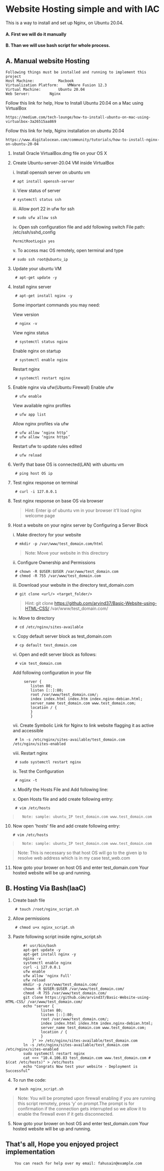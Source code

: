 # Website Hosting simple and with IAC
This is a way to install and set up Nginx, on Ubuntu 20.04.
#### A. First we will do it manually
#### B. Than we will use bash script for whole process.

## A. Manual website Hosting

	Following things must be installed and running to implement this project
	Host Machine:			Macbook
	Virtualization Platform: 	VMWare Fusion 12.3
	Virtual Machine:		Ubuntu 20.04
	Web Server:			Nginx

Follow this link for help,
How to Install Ubuntu 20.04 on a Mac using VirtualBox
```
https://medium.com/tech-lounge/how-to-install-ubuntu-on-mac-using-virtualbox-3a26515aa869
```

Follow this link  for help, 
Nginx installation on ubuntu 20.04
```
https://www.digitalocean.com/community/tutorials/how-to-install-nginx-on-ubuntu-20-04
```

 1. Install Oracle VirtualBox.dmg file on your OS X
 2. Create Ubuntu-server-20.04 VM inside VirtualBox

	i. Install openssh server on ubuntu vm	
	
		# apt install openssh-server 
		
	ii. View status of server 	
			
		# systemctl status ssh
		
	iii. Allow port 22 in ufw for ssh		
		
		# sudo ufw allow ssh
	
	iv. Open ssh configuration file and add following switch
		File path: /etc/ssh/sshd_config
		
		PermitRootLogin yes
			
	v. To access mac OS remotely, open terminal and type
		
		# sudo ssh root@ubuntu_ip

3. Update your ubuntu VM				
		
		# apt-get update -y

4. Install nginx server					
		
		# apt-get install nginx -y

	Some important commands you may need:

	View version									
			
		# nginx -v

	View nginx status								
		
		# systemctl status nginx
	
	Enable nginx on startup							
		
		# systemctl enable nginx
	
	Restart nginx 									
		
		# systemctl restart nginx

5. Enable nginx via ufw(Ubuntu Firewall)
	Enable ufw					 									
		
		# ufw enable

	View available nginx profiles			 									
		
		# ufw app list

	Allow nginx profiles via ufw			 									
		
		# ufw allow ‘nginx http’
		# ufw allow ‘nginx https’
		
	Restart ufw to update rules edited		 									
		
		# ufw reload
		
6. Verify that base OS is connected(LAN) with ubuntu vm

		# ping host OS ip

7. Test nginx response on terminal			

		# curl -i 127.0.0.1

8. Test nginx response on base OS via browser	
	> 	Hint:	Enter ip of ubuntu vm in your browser it’ll load nginx welcome page 

9. Host a website on your nginx server by Configuring a Server Block

	i. Make directory for your website			

		# mkdir -p /var/www/test_domain.com/html

	> Note: Move your website in this directory

	ii. Configure Ownership and Permissions			

		# chown -R $USER:$USER /var/www/test_domain.com
		# chmod -R 755 /var/www/test_domain.com			
		
	iii. Download your website in the directory test_domain.com	

		# git clone <url/> <target_folder/>

	> Hint: git clone https://github.com/arvind37/Basic-Website-using-HTML-CSS/ /var/www/test_domain.com/


	iv. Move to directory		
		
		# cd /etc/nginx/sites-available

	v. Copy default server block as test_domain.com		
		
		# cp default test_domain.com

	vi. Open and edit server block as follows:

		# vim test_domain.com
	
	Add following configuration in your file
	```
		 server {
			listen 80;
			listen [::]:80;
			root /var/www/test_domain.com/;
			index index.html index.htm index.nginx-debian.html;
			server_name test_domain.com www.test_domain.com;
			location / {
			}
		    }
	```

  	vii. Create Symbolic Link for Nginx to link website flagging it as active and accessible

		# ln -s /etc/nginx/sites-available/test_domain.com /etc/nginx/sites-enabled

	viii. Restart nginx				

		# sudo systemctl restart nginx

	ix. Test the Configuration			

		# nginx -t

	x. Modify the Hosts File and Add following line:  

	x. Open Hosts file and add create following entry:  
		
		# vim /etc/hosts

>		Note: sample: ubuntu_IP test_domain.com www.test_domain.com
	
10. Now open 'hosts' file and add create following entry:			

		# vim /etc/hosts
		
>		Note: sample: ubuntu_IP test_domain.com www.test_domain.com

> 	Note: This is necessary so that host OS will go to the given ip to resolve web address which is in my case test_web.com

11. Now goto your brower on host OS and enter test_domain.com
	Your hosted website will be up and running.
	

## B. Hosting Via Bash(IaaC)

1. Create bash file					

		# touch /root/nginx_script.sh

2. Allow permissions					
	
		# chmod u+x nginx_script.sh

3. Paste following script inside nginx_script.sh

```
		#! usr/bin/bash
		apt-get update -y
		apt-get install nginx -y
		nginx -v
		systemctl enable nginx
		curl -i 127.0.0.1
		ufw enable
		ufw allow 'nginx Full'
		ufw reload
		mkdir -p /var/www/test_domain.com/
		chown -R $USER:$USER /var/www/test_domain.com/
		chmod -R 755 /var/www/test_domain.com/
		git clone https://github.com/arvind37/Basic-Website-using-HTML-CSS/ /var/www/test_domain.com/
		echo "server {
		        listen 80;
		        listen [::]:80;
		        root /var/www/test_domain.com/;
		        index index.html index.htm index.nginx-debian.html;
		        server_name test_domain.com www.test_domain.com;
		        location / {
		        }
		    }" >> /etc/nginx/sites-available/test_domain.com
		ln -s /etc/nginx/sites-available/test_domain.com /etc/nginx/sites-enabled
		sudo systemctl restart nginx
		cat <<< "10.4.106.83 test_domain.com www.test_domain.com # $(cat /etc/hosts)" > /etc/hosts
		echo "Congrats Now test your website - Deployment is Successful”
```
4. To run the code:					

		# bash nginx_script.sh

>	Note: You will be prompted upon firewall enabling if you are running this script remotely, press ‘y’ on prompt.The prompt is for confirmation if the connection gets interrupted so we allow it to enable the firewall even if it gets disconnected.

5. Now goto your brower on host OS and enter test_domain.com
	Your hosted website will be up and running.
	
## That's all, Hope you enjoyed project implementation
```
	You can reach for help over my email: fahusain@example.com
```
